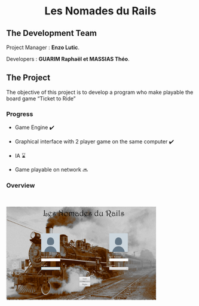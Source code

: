 <h1 align="center">Les Nomades du Rails</h1>


## The Development Team

Project Manager : **Enzo Lutic**.

Developers : **GUARIM Raphaël et MASSIAS Théo**.


## The Project

<p > The objective of this project is to develop a program who make playable the board game “Ticket to Ride”  </p>

<h3> Progress </h3>

  - Game Engine ✔️
  
  - Graphical interface with 2 player game on the same computer ✔️
  
  - IA ⌛
  
  - Game playable on network 🔜

<h3> Overview </h3>


<br /> 

<img height="250" src="https://github.com/AkumaCipher/Les_Nomades_Du_Rails/blob/main/Illustration/doc1.png" alt="Illustration" />                                         <img height="250" align="right" src="https://github.com/AkumaCipher/Les_Nomades_Du_Rails/blob/main/Illustration/doc2.png" alt="Illustration" style="display:none;"/>
